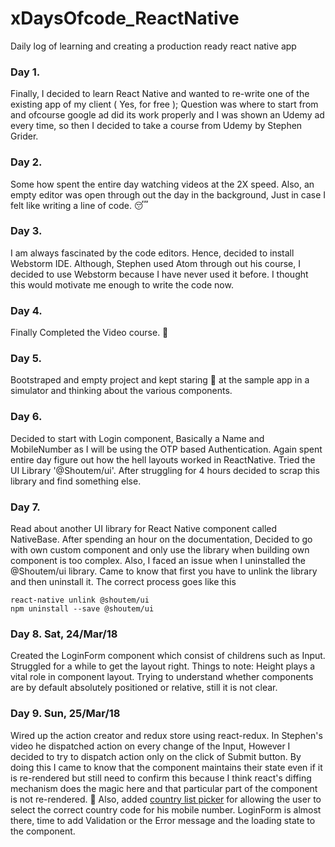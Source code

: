 # xDaysOfcode_ReactNative
Daily log of learning and creating a production ready react native app

### Day 1.
Finally, I decided to learn React Native and wanted to re-write one of the existing app of my client ( Yes, for free );
Question was where to start from and ofcourse google ad did its work properly and I was shown an Udemy ad every time, so then I decided to take a course from Udemy by Stephen Grider.

### Day 2.
Some how spent the entire day watching videos at the 2X speed. Also, an empty editor was open through out the day in the background, Just in case I felt like writing a line of code. 😴


### Day 3.
I am always fascinated by the code editors. Hence, decided to install Webstorm IDE. Although, Stephen used Atom through out his course, I decided to use Webstorm because I have never used it before. I thought this would motivate me enough to write the code now.

### Day 4.
Finally Completed the Video course. 🎇

### Day 5.
Bootstraped and empty project and kept staring 👀 at the sample app in a simulator and thinking about the various components.


### Day 6.
Decided to start with Login component, Basically a Name and MobileNumber as I will be using the OTP based Authentication. Again spent entire day figure out how the hell layouts worked in ReactNative. Tried the UI Library '@Shoutem/ui'. After struggling for 4 hours decided to scrap this library and find something else.

### Day 7.
Read about another UI library for React Native component called NativeBase. After spending an hour on the documentation, Decided to go with own custom component and only use the library when building own component is too complex.
Also, I faced an issue when I uninstalled the @Shoutem/ui library. Came to know that first you have to unlink the library and then uninstall it. The correct process goes like this
```
react-native unlink @shoutem/ui  
npm uninstall --save @shoutem/ui
```

### Day 8. Sat, 24/Mar/18
Created the LoginForm component which consist of childrens such as Input. Struggled for a while to get the layout right.
Things to note: Height plays a vital role in component layout. Trying to understand whether components are by default absolutely positioned or relative, still it is not clear.

### Day 9. Sun, 25/Mar/18
Wired up the action creator and redux store using react-redux. In Stephen's video he dispatched action on every change of the Input, However I decided to try to dispatch action only on the click of Submit button. By doing this I came to know that the component maintains their state even if it is re-rendered but still need to confirm this because I think react's diffing mechanism does the magic here and that particular part of the component is not re-rendered. 🤯
Also, added [country list picker](https://github.com/xcarpentier/react-native-country-picker-modal) for allowing the user to select the correct country code for his mobile number.
LoginForm is almost there, time to add Validation or the Error message and the loading state to the component.


